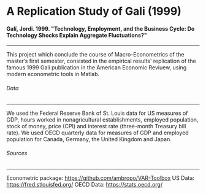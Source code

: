 A Replication Study of Gali (1999)
======

#### Galí, Jordi. 1999. "Technology, Employment, and the Business Cycle: Do Technology Shocks Explain Aggregate Fluctuations?"
----------------------------------------------------------------------------------------------------------------------------------------------------------------
This project which conclude the course of Macro-Econometrics of the master’s first semester,
consisted in the empirical results' replication of the famous 1999 Gali publication in the American Economic Reviuew, using modern econometric tools in Matlab.

###### Data
----------------------------------------------------------------------------------------------------------------------------------------------------------------
We used the Federal Reserve Bank of St. Louis data for US measures of GDP, hours worked in nonagricultural establishments, employed population, stock of money, price (CPI) and interest rate (three-month Treasury bill rate). We used OECD quarterly data for measures of GDP and employed population for Canada, Germany, the United Kingdom and Japan.

###### Sources
----------------------------------------------------------------------------------------------------------------------------------------------------------------
Econometric package: https://github.com/ambropo/VAR-Toolbox
US Data: https://fred.stlouisfed.org/
OECD Data: https://stats.oecd.org/

